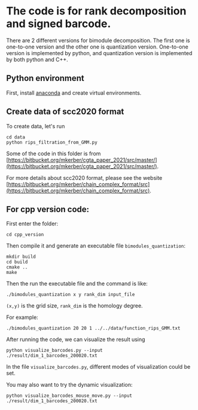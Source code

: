 # The code is for rank decomposition and signed barcode.

There are 2 different versions for bimodule decomposition. The first one is one-to-one version and the other one is quantization version. One-to-one version is implemented by python, and quantization version is implemented by both python and C++.

## Python environment
First, install [anaconda](https://docs.anaconda.com/anaconda/user-guide/getting-started/) and create virtual environments. 

## Create data of scc2020 format
To create data, let's run
```
cd data
python rips_filtration_from_GMM.py 
```
Some of the code in this folder is from [https://bitbucket.org/mkerber/cgta_paper_2021/src/master/](https://bitbucket.org/mkerber/cgta_paper_2021/src/master/).

For more details about scc2020 format, please see the website [https://bitbucket.org/mkerber/chain_complex_format/src](https://bitbucket.org/mkerber/chain_complex_format/src).


## For cpp version code:  
First enter the folder:
```
cd cpp_version
```
Then compile it and generate an executable file `bimodules_quantization`:
```
mkdir build
cd build
cmake ..
make
```

Then the run the executable file and the command is like:  
```
./bimodules_quantization x y rank_dim input_file  
```
`(x,y)` is the grid size, `rank_dim` is the homology degree.

For example: 
```
./bimodules_quantization 20 20 1 ../../data/function_rips_GMM.txt
```

After running the code, we can visualize the result using
```
python visualize_barcodes.py --input  ./result/dim_1_barcodes_200020.txt
```
In the file `visualize_barcodes.py`, different modes of visualization could be set.

You may also want to try the dynamic visualization:
```
python visualize_barcodes_mouse_move.py --input ./result/dim_1_barcodes_200020.txt
```


